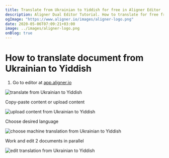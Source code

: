 ```yaml
---
title: Translate from Ukrainian to Yiddish for free in Aligner Editor
description: Aligner Dual Editor Tutorial. How to translate for free from Ukrainian to Yiddish. Aligner is multilingual document management platform. 
ogImage: "https://www.aligner.io/images/aligner-logo.png"
date: 2020-05-06T07:09:21+03:00
image: ../images/aligner-logo.png
onBlog: true
---
```


# How to translate document from Ukrainian to Yiddish

1. Go to editor at [app.aligner.io](https://app.aligner.io "Aligner App web page")

![translate from Ukrainian to Yiddish](../aligner-blank-editor.png "translate from Ukrainian to Yiddish")

Copy-paste content or upload content

![upload content from Ukrainian to Yiddish](../aligner-uploaded-document.png "upload content from Ukrainian to Yiddish")

Choose desired language

![choose machine translation from Ukrainian to Yiddish](../aligner-language-dropdown.png "choose machine translation from Ukrainian to Yiddish")

Work and edit 2 documents in parallel

![edit translation from Ukrainian to Yiddish](../aligner-double-sitded-editor.png "edit translation from Ukrainian to Yiddish")

